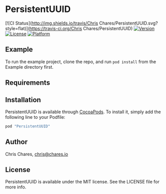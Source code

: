 # PersistentUUID

[![CI Status](http://img.shields.io/travis/Chris Chares/PersistentUUID.svg?style=flat)](https://travis-ci.org/Chris Chares/PersistentUUID)
[![Version](https://img.shields.io/cocoapods/v/PersistentUUID.svg?style=flat)](http://cocoapods.org/pods/PersistentUUID)
[![License](https://img.shields.io/cocoapods/l/PersistentUUID.svg?style=flat)](http://cocoapods.org/pods/PersistentUUID)
[![Platform](https://img.shields.io/cocoapods/p/PersistentUUID.svg?style=flat)](http://cocoapods.org/pods/PersistentUUID)

## Example

To run the example project, clone the repo, and run `pod install` from the Example directory first.

## Requirements

## Installation

PersistentUUID is available through [CocoaPods](http://cocoapods.org). To install
it, simply add the following line to your Podfile:

```ruby
pod "PersistentUUID"
```

## Author

Chris Chares, chris@chares.io

## License

PersistentUUID is available under the MIT license. See the LICENSE file for more info.
